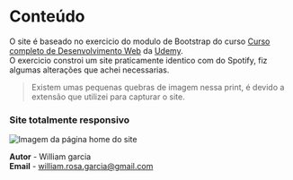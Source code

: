  # Conteúdo

O site é baseado no exercicio do modulo de Bootstrap do curso [Curso completo de Desenvolvimento Web](https://www.udemy.com/curso-completo-do-desenvolvedor-web) da [Udemy](https://www.udemy.com).  
O exercicio constroi um site praticamente identico com do Spotify, fiz algumas alterações que achei necessarias.  
>Existem umas pequenas quebras de imagem nessa print, é devido a extensão que utilizei para capturar o site.

### Site totalmente responsivo 
![Imagem da página home do site](../imagens-dos-projetos/spotify1.png)

**Autor** - William garcia  
**Email** - william.rosa.garcia@gmail.com  
 
